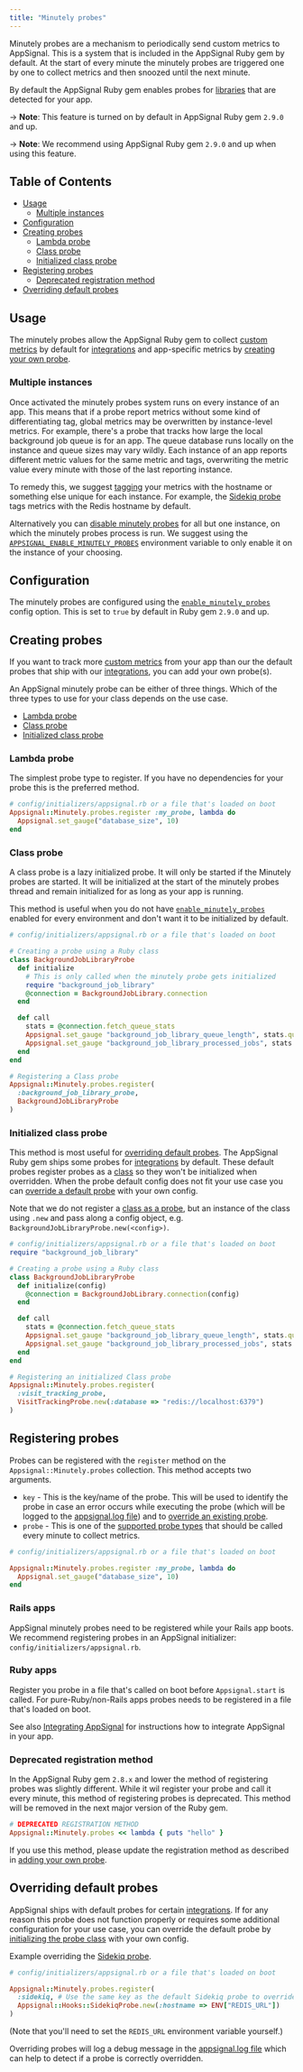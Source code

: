 ```yaml
---
title: "Minutely probes"
---
```


Minutely probes are a mechanism to periodically send custom metrics to AppSignal. This is a system that is included in the AppSignal Ruby gem by default. At the start of every minute the minutely probes are triggered one by one to collect metrics and then snoozed until the next minute.

By default the AppSignal Ruby gem enables probes for [libraries](/ruby/integrations) that are detected for your app.

-> **Note**: This feature is turned on by default in AppSignal Ruby gem `2.9.0` and up.

-> **Note**: We recommend using AppSignal Ruby gem `2.9.0` and up when using this feature.

## Table of Contents

- [Usage](#usage)
  - [Multiple instances](#multiple-instances)
- [Configuration](#configuration)
- [Creating probes](#creating-probes)
  - [Lambda probe](#lambda-probe)
  - [Class probe](#class-probe)
  - [Initialized class probe](#initialized-class-probe)
- [Registering probes](#registering-probes)
  - [Deprecated registration method](#deprecated-registration-method)
- [Overriding default probes](#overriding-default-probes)

## Usage

The minutely probes allow the AppSignal Ruby gem to collect [custom metrics](/metrics/custom.html) by default for [integrations](/ruby/integrations) and app-specific metrics by [creating your own probe](#creating-probes).

### Multiple instances

Once activated the minutely probes system runs on every instance of an app. This means that if a probe report metrics without some kind of differentiating tag, global metrics may be overwritten by instance-level metrics. For example, there's a probe that tracks how large the local background job queue is for an app. The queue database runs locally on the instance and queue sizes may vary wildly. Each instance of an app reports different metric values for the same metric and tags, overwriting the metric value every minute with those of the last reporting instance.

To remedy this, we suggest [tagging](/metrics/custom.html#metric-tags) your metrics with the hostname or something else unique for each instance. For example, the [Sidekiq probe](/ruby/integrations/sidekiq.html#minutely-probe) tags metrics with the Redis hostname by default.

Alternatively you can [disable minutely probes](/ruby/configuration/options.html#option-enable_minutely_probes) for all but one instance, on which the minutely probes process is run. We suggest using the [`APPSIGNAL_ENABLE_MINUTELY_PROBES`](/ruby/configuration/options.html#option-enable_minutely_probes) environment variable to only enable it on the instance of your choosing.

## Configuration

The minutely probes are configured using the [`enable_minutely_probes`](/ruby/configuration/options.html#option-enable_minutely_probes) config option. This is set to `true` by default in Ruby gem `2.9.0` and up.

## Creating probes

If you want to track more [custom metrics](/metrics/custom.html) from your app than our the default probes that ship with our [integrations](/ruby/integrations/), you can add your own probe(s).

An AppSignal minutely probe can be either of three things. Which of the three types to use for your class depends on the use case.

- [Lambda probe](#lambda-probe)
- [Class probe](#class-probe)
- [Initialized class probe](#initialized-class-probe)

### Lambda probe

The simplest probe type to register. If you have no dependencies for your probe this is the preferred method.

```ruby
# config/initializers/appsignal.rb or a file that's loaded on boot
Appsignal::Minutely.probes.register :my_probe, lambda do
  Appsignal.set_gauge("database_size", 10)
end
```

### Class probe

A class probe is a lazy initialized probe. It will only be started if the Minutely probes are started. It will be initialized at the start of the minutely probes thread and remain initialized for as long as your app is running.

This method is useful when you do not have [`enable_minutely_probes`](/ruby/configuration/options.html#option-enable_minutely_probes) enabled for every environment and don't want it to be initialized by default.

```ruby
# config/initializers/appsignal.rb or a file that's loaded on boot

# Creating a probe using a Ruby class
class BackgroundJobLibraryProbe
  def initialize
    # This is only called when the minutely probe gets initialized
    require "background_job_library"
    @connection = BackgroundJobLibrary.connection
  end

  def call
    stats = @connection.fetch_queue_stats
    Appsignal.set_gauge "background_job_library_queue_length", stats.queue_length
    Appsignal.set_gauge "background_job_library_processed_jobs", stats.processed_jobs
  end
end

# Registering a Class probe
Appsignal::Minutely.probes.register(
  :background_job_library_probe,
  BackgroundJobLibraryProbe
)
```

### Initialized class probe

This method is most useful for [overriding default probes](#overriding-default-probes). The AppSignal Ruby gem ships some probes for [integrations](/ruby/integrations) by default. These default probes register probes as a [class](#class-probe) so they won't be initialized when overridden. When the probe default config does not fit your use case you can [override a default probe](#overriding-default-probes) with your own config.

Note that we do not register a [class as a probe](#class-probe), but an instance of the class using `.new` and pass along a config object, e.g. `BackgroundJobLibraryProbe.new(<config>)`.

```ruby
# config/initializers/appsignal.rb or a file that's loaded on boot
require "background_job_library"

# Creating a probe using a Ruby class
class BackgroundJobLibraryProbe
  def initialize(config)
    @connection = BackgroundJobLibrary.connection(config)
  end

  def call
    stats = @connection.fetch_queue_stats
    Appsignal.set_gauge "background_job_library_queue_length", stats.queue_length
    Appsignal.set_gauge "background_job_library_processed_jobs", stats.processed_jobs
  end
end

# Registering an initialized Class probe
Appsignal::Minutely.probes.register(
  :visit_tracking_probe,
  VisitTrackingProbe.new(:database => "redis://localhost:6379")
)
```

## Registering probes

Probes can be registered with the `register` method on the `Appsignal::Minutely.probes` collection.
This method accepts two arguments.

- `key` - This is the key/name of the probe. This will be used to identify the probe in case an error occurs while executing the probe (which will be logged to the [appsignal.log file](/support/debugging.html#logs)) and to [override an existing probe](#overriding-default-probes).
- `probe` - This is one of the [supported probe types](#creating-probes) that should be called every minute to collect metrics.

```ruby
# config/initializers/appsignal.rb or a file that's loaded on boot

Appsignal::Minutely.probes.register :my_probe, lambda do
  Appsignal.set_gauge("database_size", 10)
end
```

### Rails apps

AppSignal minutely probes need to be registered while your Rails app boots. We recommend registering probes in an AppSignal initializer: `config/initializers/appsignal.rb`.

### Ruby apps

Register you probe in a file that's called on boot before `Appsignal.start` is called. For pure-Ruby/non-Rails apps probes needs to be registered in a file that's loaded on boot.

See also [Integrating AppSignal](/ruby/instrumentation/integrating-appsignal.html) for instructions how to integrate AppSignal in your app.

### Deprecated registration method

In the AppSignal Ruby gem `2.8.x` and lower the method of registering probes was slightly different. While it wil register your probe and call it every minute, this method of registering probes is deprecated. This method will be removed in the next major version of the Ruby gem.

```ruby
# DEPRECATED REGISTRATION METHOD
Appsignal::Minutely.probes << lambda { puts "hello" }
```

If you use this method, please update the registration method as described in [adding your own probe](#adding-your-own-probe).

## Overriding default probes

AppSignal ships with default probes for certain [integrations](/ruby/integrations/). If for any reason this probe does not function properly or requires some additional configuration for your use case, you can override the default probe by [initializing the probe class](#initialized-class-probe) with your own config.

Example overriding the [Sidekiq probe](/ruby/integrations/sidekiq.html#minutely-probe).

```ruby
# config/initializers/appsignal.rb or a file that's loaded on boot

Appsignal::Minutely.probes.register(
  :sidekiq, # Use the same key as the default Sidekiq probe to override it
  Appsignal::Hooks::SidekiqProbe.new(:hostname => ENV["REDIS_URL"])
)
```

(Note that you'll need to set the `REDIS_URL` environment variable yourself.)

Overriding probes will log a debug message in the [appsignal.log file](/support/debugging.html#logs) which can help to detect if a probe is correctly overridden.

